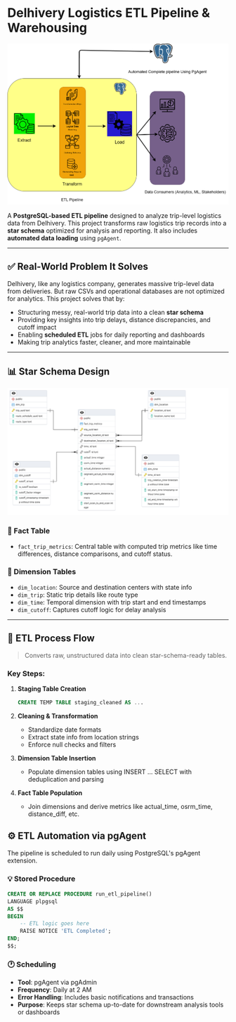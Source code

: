 # Delhivery Logistics ETL Pipeline & Warehousing

![ETL Flow](ETL.png)

A **PostgreSQL-based ETL pipeline** designed to analyze trip-level logistics data from Delhivery. This project transforms raw logistics trip records into a **star schema** optimized for analysis and reporting. It also includes **automated data loading** using `pgAgent`.

---

## ✅ Real-World Problem It Solves

Delhivery, like any logistics company, generates massive trip-level data from deliveries. But raw CSVs and operational databases are not optimized for analytics. This project solves that by:

- Structuring messy, real-world trip data into a clean **star schema**
- Providing key insights into trip delays, distance discrepancies, and cutoff impact
- Enabling **scheduled ETL** jobs for daily reporting and dashboards
- Making trip analytics faster, cleaner, and more maintainable

---
## 📊 Star Schema Design

![Star Schema Diagram](erd.png)

### 📌 Fact Table
- `fact_trip_metrics`: Central table with computed trip metrics like time differences, distance comparisons, and cutoff status.

### 📌 Dimension Tables
- `dim_location`: Source and destination centers with state info  
- `dim_trip`: Static trip details like route type  
- `dim_time`: Temporal dimension with trip start and end timestamps  
- `dim_cutoff`: Captures cutoff logic for delay analysis  

---

## 🔄 ETL Process Flow

> Converts raw, unstructured data into clean star-schema-ready tables.

### Key Steps:

1. **Staging Table Creation**
   ```sql
   CREATE TEMP TABLE staging_cleaned AS ...
   ```

2. **Cleaning & Transformation**
   - Standardize date formats
   - Extract state info from location strings
   - Enforce null checks and filters

3. **Dimension Table Insertion**
   - Populate dimension tables using INSERT ... SELECT with deduplication and parsing

4. **Fact Table Population**
   - Join dimensions and derive metrics like actual_time, osrm_time, distance_diff, etc.

## ⚙️ ETL Automation via pgAgent

The pipeline is scheduled to run daily using PostgreSQL's pgAgent extension.

### 💡 Stored Procedure

```sql
CREATE OR REPLACE PROCEDURE run_etl_pipeline()
LANGUAGE plpgsql
AS $$
BEGIN
    -- ETL logic goes here
    RAISE NOTICE 'ETL Completed';
END;
$$;
```

### 🕐 Scheduling

- **Tool**: pgAgent via pgAdmin
- **Frequency**: Daily at 2 AM
- **Error Handling**: Includes basic notifications and transactions
- **Purpose**: Keeps star schema up-to-date for downstream analysis tools or dashboards

